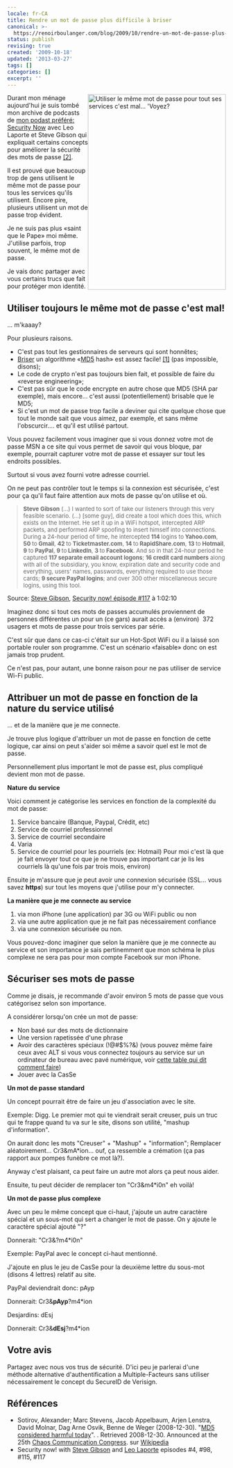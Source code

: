 ```yaml
---
locale: fr-CA
title: Rendre un mot de passe plus difficile à briser
canonical: >-
  https://renoirboulanger.com/blog/2009/10/rendre-un-mot-de-passe-plus-difficile-a-briser/
status: publish
revising: true
created: '2009-10-18'
updated: '2013-03-27'
tags: []
categories: []
excerpt: ''
---
```


<img class="size-full wp-image-1205" style="border:none !important;float:right;" title="Utiliser le même mot de passe pour tout ses services c'est mal... 'Voyez?" src="http://renoirboulanger.com/wp-content/uploads/2009/10/hm36drugs-are-bad-posters.jpg" alt="Utiliser le même mot de passe pour tout ses services c'est mal... 'Voyez?" width="318" height="450" />

Durant mon ménage aujourd'hui je suis tombé mon archive de podcasts de <a href="http://www.grc.com/securitynow/">mon podast préféré: Security Now</a> avec Leo Laporte <a href="http://fr.wikipedia.org/wiki/Leo_Laporte"></a> et Steve Gibson<a href="http://en.wikipedia.org/wiki/Steve_Gibson_%28computer_programmer%29"></a> qui expliquait certains concepts pour améliorer la sécurité des mots de passe <a href="/blog/2009/10/rendre-un-mot-de-passe-plus-difficile-a-briser/#two">[2]</a>.

Il est prouvé que beaucoup trop de gens utilisent le même mot de passe pour tous les services qu'ils utilisent. Encore pire, plusieurs utilisent un mot de passe trop évident.

Je ne suis pas plus «saint que le Pape» moi même. J'utilise parfois, trop souvent, le même mot de passe.

Je vais donc partager avec vous certains trucs que fait pour protéger mon identité.
<h2>Utiliser toujours le même mot de passe c'est mal!</h2>
... m'kaaay?

Pour plusieurs raisons.
<ul>
	<li>C'est pas tout les gestionnaires de serveurs qui sont honnêtes;</li>
	<li><a href="http://www.win.tue.nl/hashclash/rogue-ca/">Briser</a> un algorithme «<a href="http://en.wikipedia.org/wiki/MD5">MD5</a> hash» est assez facile! <a href="/blog/2009/10/rendre-un-mot-de-passe-plus-difficile-a-briser/#one">[1]</a> (pas impossible, disons);</li>
	<li>Le code de crypto n'est pas toujours bien fait, et possible de faire du «reverse engineering»;</li>
	<li>C'est pas sûr que le code encrypte en autre chose que MD5 (SHA par exemple), mais encore... c'est aussi (potentiellement) brisable que le MD5;</li>
	<li>Si c'est un mot de passe trop facile a deviner qui cite quelque chose que tout le monde sait que vous aimez, par exemple, et sans même l'obscurcir.... et qu'il est utilisé partout.</li>
</ul>
<!--more-->

Vous pouvez facilement vous imaginer que si vous donnez votre mot de passe MSN a ce site qui vous permet de savoir qui vous bloque, par exemple, pourrait capturer votre mot de passe et essayer sur tout les endroits possibles.

Surtout si vous avez fourni votre adresse courriel.

On ne peut pas contrôler tout le temps si la connexion est sécurisée, c'est pour ça qu'il faut faire attention aux mots de passe qu'on utilise et où.
<blockquote style="color: #666666; font-size: small;"><strong>Steve Gibson</strong> (...) I wanted to sort of take our listeners through this very feasible scenario. (...) [some guy], did create a tool which does this, which exists on the Internet. He set it up in a WiFi hotspot, intercepted ARP packets, and performed ARP spoofing to insert himself into connections. During a 24-hour period of time, he intercepted <strong>114 </strong>logins to<strong> Yahoo.com</strong>, <strong>50 </strong>to<strong> Gmail</strong>, <strong>42 </strong>to<strong> Ticketmaster.com</strong>, <strong>14 </strong>to<strong> RapidShare.com</strong>, <strong>13 </strong>to<strong> Hotmail</strong>, <strong>9 </strong>to<strong> PayPal</strong>, <strong>9 </strong>to<strong> LinkedIn</strong>, <strong>3 </strong>to<strong> Facebook</strong>. And so in that 24-hour period he captured <strong>117 separate email account logons</strong>; <strong>16 credit card numbers</strong> along with all of the subsidiary, you know, expiration date and security code and everything, users' names, passwords, everything required to use those cards; <strong>9 secure PayPal logins</strong>; and over 300 other miscellaneous secure logins, using this tool.</blockquote>
Source: <a href="http://en.wikipedia.org/wiki/Steve_Gibson_%28computer_programmer%29">Steve Gibson</a>, <a href="http://www.grc.com/sn/sn-217.htm">Security now! épisode #117</a> à 1:02:10

Imaginez donc si tout ces mots de passes accumulés proviennent de personnes différentes un pour un (ce gars) aurait accès a (environ)  372 usagers et mots de passe pour trois services par série.

C'est sûr que dans ce cas-ci c'était sur un Hot-Spot WiFi ou il a laissé son portable rouler son programme. C'est un scénario «faisable» donc on est jamais trop prudent.

Ce n'est pas, pour autant, une bonne raison pour ne pas utiliser de service Wi-Fi public.
<h2>Attribuer un mot de passe en fonction de la nature du service utilisé</h2>
... et de la manière que je me connecte.

Je trouve plus logique d'attribuer un mot de passe en fonction de cette logique, car ainsi on peut s'aider soi même a savoir quel est le mot de passe.

Personnellement plus important le mot de passe est, plus compliqué devient mon mot de passe.

<strong>Nature du service</strong>

Voici comment je catégorise les services en fonction de la complexité du mot de passe:
<ol>
	<li>Service bancaire (Banque, Paypal, Crédit, etc)</li>
	<li>Service de courriel professionnel</li>
	<li>Service de courriel secondaire</li>
	<li>Varia</li>
	<li>Service de courriel pour les pourriels (ex: Hotmail)
Pour moi c'est là que je fait envoyer tout ce que je ne trouve pas important car je lis les courriels là qu'une fois par trois mois, environ)</li>
</ol>
Ensuite je m'assure que je peut avoir une connexion sécurisée (SSL... vous savez <strong>http<em>s</em></strong>) sur tout les moyens que j'utilise pour m'y connecter.

<strong>La manière que je me connecte au service</strong>
<ol>
	<li>via mon iPhone (une application) par 3G ou WiFi public ou non</li>
	<li>via une autre application que je ne fait pas nécessairement confiance</li>
	<li>via une connexion sécurisée ou non.</li>
</ol>
Vous pouvez-donc imaginer que selon la manière que je me connecte au service et son importance je sais pertinemment que mon schéma le plus complexe ne sera pas pour mon compte Facebook sur mon iPhone.
<h2>Sécuriser ses mots de passe</h2>
Comme je disais, je recommande d'avoir environ 5 mots de passe que vous catégorisez selon son importance.

A considérer lorsqu'on crée un mot de passe:
<ul>
	<li>Non basé sur des mots de dictionnaire</li>
	<li>Une version rapetissée d'une phrase</li>
	<li>Avoir des caractères spéciaux (!@#$%?&amp;)
(vous pouvez même faire ceux avec ALT si vous vous connectez toujours au service sur un ordinateur de bureau avec pavé numérique, voir <a href="http://pagesperso-orange.fr/jean-louis.pierre/code_ascii_avec_le_bouton_Alt.html">cette table qui dit comment faire</a>)</li>
	<li>Jouer avec la CasSe</li>
</ul>
<strong>Un mot de passe standard</strong>

Un concept pourrait être de faire un jeu d'association avec le site.

Exemple: Digg. Le premier mot qui te viendrait serait creuser, puis un truc qui te frappe quand tu va sur le site, disons son utilité, "mashup d'information".

On aurait donc les mots "Creuser" + "Mashup" + "information"; Remplacer aléatoirement... Cr3&amp;mA*ion... ouf, ça ressemble a crémation (ça pas rapport aux pompes funèbre ce mot là?).

Anyway c'est plaisant, ca peut faire un autre mot alors ça peut nous aider.

Ensuite, tu peut décider de remplacer ton "Cr3&amp;m4*i0n" eh voilà!

<strong>Un mot de passe plus complexe</strong>

Avec un peu le même concept que ci-haut, j'ajoute un autre caractère spécial et un sous-mot qui sert a changer le mot de passe. On y ajoute le caractère spécial ajouté "?"

Donnerait: "Cr3&amp;?m4*i0n"

Exemple: PayPal avec le concept ci-haut mentionné.

J'ajoute en plus le jeu de CasSe pour la deuxième lettre du sous-mot (disons 4 lettres) relatif au site.

PayPal deviendrait donc: pAyp

Donnerait: Cr3&amp;<strong>pAyp</strong>?m4*ion

Desjardins: dEsj

Donnerait: Cr3&amp;<strong>dEsj</strong>?m4*ion
<h2>Votre avis</h2>
Partagez avec nous vos trus de sécurité. D'ici peu je parlerai d'une méthode alternative d'authentification a Multiple-Facteurs sans utiliser nécessairement le concept du SecureID de Verisign.
<h2>Références</h2>
<ul>
	<li><a name="one"></a>Sotirov, Alexander; Marc Stevens, Jacob Appelbaum, Arjen Lenstra, David Molnar, Dag Arne Osvik, Benne de Weger (2008-12-30). "<a href="http://www.win.tue.nl/hashclash/rogue-ca/">MD5 considered harmful today</a>". . Retrieved 2008-12-30.  Announced at the 25th <a href="http://events.ccc.de/congress/2008/Fahrplan/events/3023.en.html">Chaos Communication Congress</a>. sur <a href="http://en.wikipedia.org/wiki/MD5#cite_note-sslHarmful-4">Wikipedia</a></li>
	<li><a name="two"></a>Security now! with <a href="http://en.wikipedia.org/wiki/Steve_Gibson_%28computer_programmer%29">Steve Gibson</a> and <a href="http://fr.wikipedia.org/wiki/Leo_Laporte">Leo Laporte</a> episodes #4, #98, #115, #117</li>
</ul>
